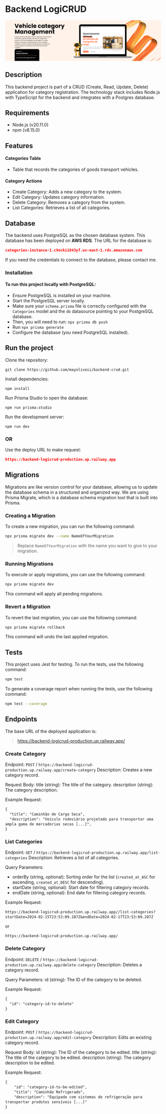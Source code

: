 # Backend LogiCRUD

![BAckend img](./public/images/backend-img.png)

## Description

This backend project is part of a CRUD (Create, Read, Update, Delete) application for category registration. The technology stack includes Node.js with TypeScript for the backend and integrates with a Postgres database. 

## Requirements

- Node.js (v20.11.0)
- npm (v8.15.0)

## Features
#### Categories Table
- Table that records the categories of goods transport vehicles.
#### Category Actions
- Create Category: Adds a new category to the system.
- Edit Category: Updates category information.
- Delete Category: Removes a category from the system.
- List Categories: Retrieves a list of all categories.

## Database
The backend uses PostgreSQL as the chosen database system. This database has been deployed on **AWS RDS**. The URL for the database is:

```json
categories-instance-1.c9ockii843yf.us-east-1.rds.amazonaws.com
```

If you need the credentials to connect to the database, please contact me.

### Installation
#### To run this project locally with PostgreSQL:

- Ensure PostgreSQL is installed on your machine.
- Start the PostgreSQL server locally.
- Make sure your `schema.prisma` file is correctly configured with the `Categories` model and the `db` datasource pointing to your PostgreSQL database.
- Then, you will need to run: `npx prisma db push`
- Run `npx prisma generate`
- Configure the database (you need PostgreSQL installed).

## Run the project
Clone the repository:
```
git clone https://github.com/mayoliveii/backend-crud.git
```

Install dependencies:

```
npm install
```

Run Prisma Studio to open the database:

```
npm run prisma:studio
```

Run the development server:

```
npm run dev
```

### OR
Use the deploy URL to make request:
```json
https://backend-logicrud-production.up.railway.app
```

## Migrations

Migrations are like version control for your database, allowing us to update the database schema in a structured and organized way. We are using Prisma Migrate, which is a database schema migration tool that is built into Prisma.

### Creating a Migration

To create a new migration, you can run the following command:

```bash
npx prisma migrate dev --name NameOfYourMigration
````

> Replace `NameOfYourMigration` with the name you want to give to your migration.

### Running Migrations
To execute or apply migrations, you can use the following command:

```bash
npx prisma migrate dev
````
This command will apply all pending migrations.

### Revert a Migration
To revert the last migration, you can use the following command:

```bash
npx prisma migrate rollback
````
This command will undo the last applied migration.

## Tests


This project uses Jest for testing. To run the tests, use the following command:

```bash
npm test
```

To generate a coverage report when running the tests, use the following command:

```bash
npm test --coverage
```


## Endpoints

The base URL of the deployed application is: 
> https://backend-logicrud-production.up.railway.app/

### Create Category

Endpoint: `POST` / `https://backend-logicrud-production.up.railway.app/create-category`
Description: Creates a new category record.

Request Body:
title (string): The title of the category.
description (string): The category description.

Example Request:

```gql
{
  "title": "Caminhão de Carga Seca",
  "description": "Veículo rodoviário projetado para transportar uma ampla gama de mercadorias secas [...]",
}
```

### List Categories
Endpoint: `GET` / `https://backend-logicrud-production.up.railway.app/list-categories`
Description: Retrieves a list of all categories.

Query Parameters:

- orderBy (string, optional): Sorting order for the list (`created_at_ASC` for ascending, `created_at_DESC` for descending).
- startDate (string, optional): Start date for filtering category records.
- endDate (string, optional): End date for filtering category records.

Example Request:

```gql
https://backend-logicrud-production.up.railway.app//list-categories?startDate=2024-02-15T23:53:09.287Z&endDate=2024-02-17T23:53:09.287Z
```

or

```gql
https://backend-logicrud-production.up.railway.app/
```

### Delete Category
Endpoint: `DELETE` / `https://backend-logicrud-production.up.railway.app/delete-category`
Description: Deletes a category record.

Query Parameters:
id (string): The ID of the category to be deleted.

Example Request:

```gql
{
  "id": "category-id-to-delete"
}
```

### Edit Category
Endpoint: `POST` / `https://backend-logicrud-production.up.railway.app/edit-category`
Description: Edits an existing category record.

Request Body:
id (string): The ID of the category to be edited.
title (string): The title of the category to be edited.
description (string): The category description to be edited.

Example Request:
```gql
{
	"id": "category-id-to-be-edited",
	"title": "Caminhão Refrigerado",
	"description": "Equipado com sistemas de refrigeração para transportar produtos sensíveis [...]"
}
```